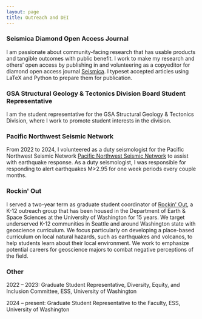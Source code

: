 ```yaml
---
layout: page
title: Outreach and DEI
---
```

### Seismica Diamond Open Access Journal

I am passionate about community-facing research that has usable products and tangible outcomes with public benefit. I work to make my research and others’ open access by publishing in and volunteering as a copyeditor for diamond open access journal [Seismica](https://seismica.library.mcgill.ca/index). I typeset accepted articles using LaTeX and Python to prepare them for publication. 

### GSA Structural Geology & Tectonics Division Board Student Representative

I am the student representative for the GSA Structural Geology & Tectonics Division, where I work to promote student interests in the division. 

### Pacific Northwest Seismic Network

From 2022 to 2024, I volunteered as a duty seismologist for the Pacific Northwest Seismic Network [Pacific Northwest Seismic Network](pnsn.org) to assist with earthquake response. As a duty seismologist, I was responsible for responding to alert earthquakes M>2.95 for one week periods every couple months. 

### Rockin' Out

I served a two-year term as graduate student coordinator of [Rockin' Out](https://rockinoutuw.wixsite.com/home), a K-12 outreach group that has been housed in the Department of Earth & Space Sciences at the University of Washington for  15 years. We target underserved K-12 communities in Seattle and around Washington state with geoscience curriculum. We focus particularly on developing a place-based curriculum on local natural hazards, such as earthquakes and volcanos, to help students learn about their local environment. We work to emphasize potential careers for geoscience majors to combat negative perceptions of the field. 

### Other

2022 – 2023:    Graduate Student Representative, Diversity, Equity, and Inclusion Committee, ESS, University of Washington

2024 – present:    Graduate Student Representative to the Faculty, ESS, University of Washington


